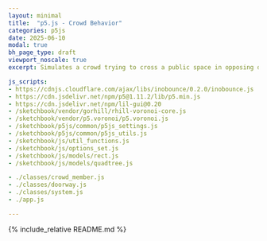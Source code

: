 ```yaml
---
layout: minimal
title:  "p5.js - Crowd Behavior"
categories: p5js
date: 2025-06-10
modal: true
bh_page_type: draft
viewport_noscale: true
excerpt: Simulates a crowd trying to cross a public space in opposing directions.

js_scripts:
- https://cdnjs.cloudflare.com/ajax/libs/inobounce/0.2.0/inobounce.js
- https://cdn.jsdelivr.net/npm/p5@1.11.2/lib/p5.min.js
- https://cdn.jsdelivr.net/npm/lil-gui@0.20
- /sketchbook/vendor/gorhill/rhill-voronoi-core.js
- /sketchbook/vendor/p5.voronoi/p5.voronoi.js
- /sketchbook/p5js/common/p5js_settings.js
- /sketchbook/p5js/common/p5js_utils.js
- /sketchbook/js/util_functions.js
- /sketchbook/js/options_set.js
- /sketchbook/js/models/rect.js
- /sketchbook/js/models/quadtree.js

- ./classes/crowd_member.js
- ./classes/doorway.js
- ./classes/system.js
- ./app.js

---
```


{% include_relative README.md %}


